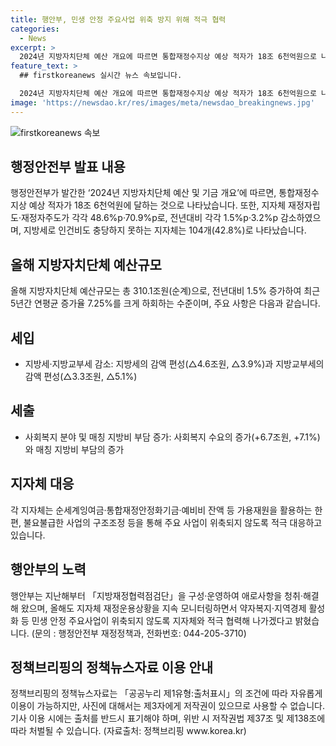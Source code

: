 ```yaml
---
title: 행안부, 민생 안정 주요사업 위축 방지 위해 적극 협력
categories:
  - News
excerpt: >
  2024년 지방자치단체 예산 개요에 따르면 통합재정수지상 예상 적자가 18조 6천억원으로 나타났다. 지자체 재정자립도·재정자주도는 전년대비 각각 1.5%p·3.2%p 감소하였으며, 지방세로 인건비를 충당하지 못하는 지자체는 104개(42.8%)라고 한다. 행안부는 지방자치단체 예산규모가 전년대비 1.5% 증가하여 최근 5년간 연평균 증가율을 크게 하회하는 수준이라고 밝혔다. 세입에서 지방세·지방교부세가 감소하고, 세출에서는 사회복지 분야와 매칭 지방비 부담이 증가했다고 언급했다. 지자체들은 가용재원을 활용하고 불요불급한 사업의 구조조정 등을 통해 대응하고 있으며, 행안부는 약자복지·지역경제 활성화 등을 위해 지자체와 협력할 계획이라고 밝혔다.
feature_text: >
  ## firstkoreanews 실시간 뉴스 속보입니다.

  2024년 지방자치단체 예산 개요에 따르면 통합재정수지상 예상 적자가 18조 6천억원으로 나타났다. 지자체 재정자립도·재정자주도는 전년대비 각각 1.5%p·3.2%p 감소하였으며, 지방세로 인건비를 충당하지 못하는 지자체는 104개(42.8%)라고 한다. 행안부는 지방자치단체 예산규모가 전년대비 1.5% 증가하여 최근 5년간 연평균 증가율을 크게 하회하는 수준이라고 밝혔다. 세입에서 지방세·지방교부세가 감소하고, 세출에서는 사회복지 분야와 매칭 지방비 부담이 증가했다고 언급했다. 지자체들은 가용재원을 활용하고 불요불급한 사업의 구조조정 등을 통해 대응하고 있으며, 행안부는 약자복지·지역경제 활성화 등을 위해 지자체와 협력할 계획이라고 밝혔다.
image: 'https://newsdao.kr/res/images/meta/newsdao_breakingnews.jpg'
---
```


<p><img src="https://newsdao.kr/res/images/meta/newsdao_breakingnews.jpg" alt="firstkoreanews 속보" /></p>

<h2 data-ke-size="size26">행정안전부 발표 내용</h2>

<p data-ke-size="size16">행정안전부가 발간한 ‘2024년 지방자치단체 예산 및 기금 개요’에 따르면, 통합재정수지상 예상 적자가 18조 6천억원에 달하는 것으로 나타났습니다. 또한, 지자체 재정자립도·재정자주도가 각각 48.6%p·70.9%p로, 전년대비 각각 1.5%p·3.2%p 감소하였으며, 지방세로 인건비도 충당하지 못하는 지자체는 104개(42.8%)로 나타났습니다.</p>

<h2 data-ke-size="size26">올해 지방자치단체 예산규모</h2>

<p data-ke-size="size16">올해 지방자치단체 예산규모는 총 310.1조원(순계)으로, 전년대비 1.5% 증가하여 최근 5년간 연평균 증가율 7.25%를 크게 하회하는 수준이며, 주요 사항은 다음과 같습니다.</p>

<h2 data-ke-size="size26">세입</h2>

<ul>
  <li>지방세·지방교부세 감소: 지방세의 감액 편성(△4.6조원, △3.9%)과 지방교부세의 감액 편성(△3.3조원, △5.1%)</li>
</ul>

<h2 data-ke-size="size26">세출</h2>

<ul>
  <li>사회복지 분야 및 매칭 지방비 부담 증가: 사회복지 수요의 증가(+6.7조원, +7.1%)와 매칭 지방비 부담의 증가</li>
</ul>

<h2 data-ke-size="size26">지자체 대응</h2>

<p data-ke-size="size16">각 지자체는 순세계잉여금·통합재정안정화기금·예비비 잔액 등 가용재원을 활용하는 한편, 불요불급한 사업의 구조조정 등을 통해 주요 사업이 위축되지 않도록 적극 대응하고 있습니다.</p>

<h2 data-ke-size="size26">행안부의 노력</h2>

<p data-ke-size="size16">행안부는 지난해부터 「지방재정협력점검단」을 구성·운영하여 애로사항을 청취·해결해 왔으며, 올해도 지자체 재정운용상황을 지속 모니터링하면서 약자복지·지역경제 활성화 등 민생 안정 주요사업이 위축되지 않도록 지자체와 적극 협력해 나가겠다고 밝혔습니다. (문의 : 행정안전부 재정정책과, 전화번호: 044-205-3710)</p>

<h2 data-ke-size="size26">정책브리핑의 정책뉴스자료 이용 안내</h2>

<p data-ke-size="size16">정책브리핑의 정책뉴스자료는 「공공누리 제1유형:출처표시」의 조건에 따라 자유롭게 이용이 가능하지만, 사진에 대해서는 제3자에게 저작권이 있으므로 사용할 수 없습니다. 기사 이용 시에는 출처를 반드시 표기해야 하며, 위반 시 저작권법 제37조 및 제138조에 따라 처벌될 수 있습니다. (자료출처: 정책브리핑 www.korea.kr)</p>

<p data-ke-size="size16">&nbsp;</p>


